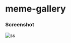 # meme-gallery

### Screenshot

<img href='https://mir-s3-cdn-cf.behance.net/project_modules/max_1200/a13600126716729.6132e96ed56d8.png' alt='ss' />
